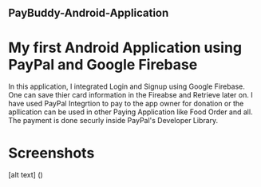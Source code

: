 ## PayBuddy-Android-Application
# My first Android Application using PayPal and Google Firebase
In this application, I integrated Login and Signup using Google Firebase.
One can save thier card information in the Fireabse and Retrieve later on. 
I have used PayPal Integrtion to pay to the app owner for donation or the apllication can be used in other Paying Application
like Food Order and all.
The payment is done securly inside PayPal's Developer Library.

# Screenshots
[alt text] ()
